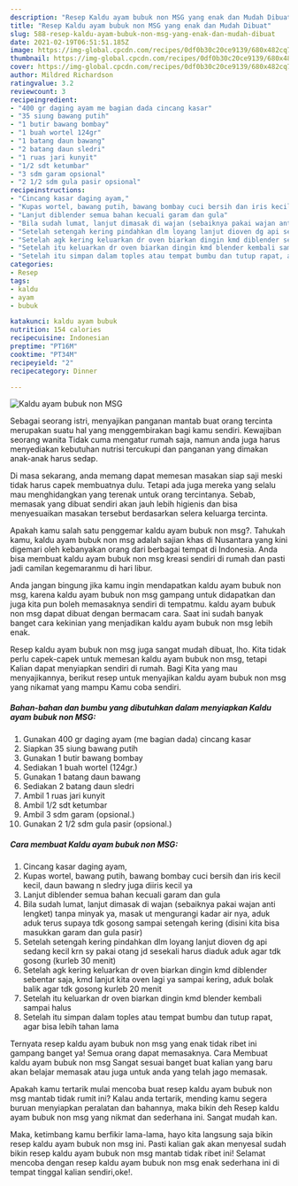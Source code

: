 ```yaml
---
description: "Resep Kaldu ayam bubuk non MSG yang enak dan Mudah Dibuat"
title: "Resep Kaldu ayam bubuk non MSG yang enak dan Mudah Dibuat"
slug: 588-resep-kaldu-ayam-bubuk-non-msg-yang-enak-dan-mudah-dibuat
date: 2021-02-19T06:51:51.185Z
image: https://img-global.cpcdn.com/recipes/0df0b30c20ce9139/680x482cq70/kaldu-ayam-bubuk-non-msg-foto-resep-utama.jpg
thumbnail: https://img-global.cpcdn.com/recipes/0df0b30c20ce9139/680x482cq70/kaldu-ayam-bubuk-non-msg-foto-resep-utama.jpg
cover: https://img-global.cpcdn.com/recipes/0df0b30c20ce9139/680x482cq70/kaldu-ayam-bubuk-non-msg-foto-resep-utama.jpg
author: Mildred Richardson
ratingvalue: 3.2
reviewcount: 3
recipeingredient:
- "400 gr daging ayam me bagian dada cincang kasar"
- "35 siung bawang putih"
- "1 butir bawang bombay"
- "1 buah wortel 124gr"
- "1 batang daun bawang"
- "2 batang daun sledri"
- "1 ruas jari kunyit"
- "1/2 sdt ketumbar"
- "3 sdm garam opsional"
- "2 1/2 sdm gula pasir opsional"
recipeinstructions:
- "Cincang kasar daging ayam,"
- "Kupas wortel, bawang putih, bawang bombay cuci bersih dan iris kecil kecil, daun bawang n sledry juga diiris kecil ya"
- "Lanjut diblender semua bahan kecuali garam dan gula"
- "Bila sudah lumat, lanjut dimasak di wajan (sebaiknya pakai wajan anti lengket) tanpa minyak ya, masak ut mengurangi kadar air nya, aduk aduk terus supaya tdk gosong sampai setengah kering (disini kita bisa masukkan garam dan gula pasir)"
- "Setelah setengah kering pindahkan dlm loyang lanjut dioven dg api sedang kecil krn sy pakai otang jd sesekali harus diaduk aduk agar tdk gosong (kurleb 30 menit)"
- "Setelah agk kering keluarkan dr oven biarkan dingin kmd diblender sebentar saja, kmd lanjut kita oven lagi ya sampai kering, aduk bolak balik agar tdk gosong kurleb 20 menit"
- "Setelah itu keluarkan dr oven biarkan dingin kmd blender kembali sampai halus"
- "Setelah itu simpan dalam toples atau tempat bumbu dan tutup rapat, agar bisa lebih tahan lama"
categories:
- Resep
tags:
- kaldu
- ayam
- bubuk

katakunci: kaldu ayam bubuk 
nutrition: 154 calories
recipecuisine: Indonesian
preptime: "PT16M"
cooktime: "PT34M"
recipeyield: "2"
recipecategory: Dinner

---
```



![Kaldu ayam bubuk non MSG](https://img-global.cpcdn.com/recipes/0df0b30c20ce9139/680x482cq70/kaldu-ayam-bubuk-non-msg-foto-resep-utama.jpg)

Sebagai seorang istri, menyajikan panganan mantab buat orang tercinta merupakan suatu hal yang menggembirakan bagi kamu sendiri. Kewajiban seorang  wanita Tidak cuma mengatur rumah saja, namun anda juga harus menyediakan kebutuhan nutrisi tercukupi dan panganan yang dimakan anak-anak harus sedap.

Di masa  sekarang, anda memang dapat memesan masakan siap saji meski tidak harus capek membuatnya dulu. Tetapi ada juga mereka yang selalu mau menghidangkan yang terenak untuk orang tercintanya. Sebab, memasak yang dibuat sendiri akan jauh lebih higienis dan bisa menyesuaikan masakan tersebut berdasarkan selera keluarga tercinta. 



Apakah kamu salah satu penggemar kaldu ayam bubuk non msg?. Tahukah kamu, kaldu ayam bubuk non msg adalah sajian khas di Nusantara yang kini digemari oleh kebanyakan orang dari berbagai tempat di Indonesia. Anda bisa membuat kaldu ayam bubuk non msg kreasi sendiri di rumah dan pasti jadi camilan kegemaranmu di hari libur.

Anda jangan bingung jika kamu ingin mendapatkan kaldu ayam bubuk non msg, karena kaldu ayam bubuk non msg gampang untuk didapatkan dan juga kita pun boleh memasaknya sendiri di tempatmu. kaldu ayam bubuk non msg dapat dibuat dengan bermacam cara. Saat ini sudah banyak banget cara kekinian yang menjadikan kaldu ayam bubuk non msg lebih enak.

Resep kaldu ayam bubuk non msg juga sangat mudah dibuat, lho. Kita tidak perlu capek-capek untuk memesan kaldu ayam bubuk non msg, tetapi Kalian dapat menyiapkan sendiri di rumah. Bagi Kita yang mau menyajikannya, berikut resep untuk menyajikan kaldu ayam bubuk non msg yang nikamat yang mampu Kamu coba sendiri.

<!--inarticleads1-->

##### Bahan-bahan dan bumbu yang dibutuhkan dalam menyiapkan Kaldu ayam bubuk non MSG:

1. Gunakan 400 gr daging ayam (me bagian dada) cincang kasar
1. Siapkan 35 siung bawang putih
1. Gunakan 1 butir bawang bombay
1. Sediakan 1 buah wortel (124gr.)
1. Gunakan 1 batang daun bawang
1. Sediakan 2 batang daun sledri
1. Ambil 1 ruas jari kunyit
1. Ambil 1/2 sdt ketumbar
1. Ambil 3 sdm garam (opsional.)
1. Gunakan 2 1/2 sdm gula pasir (opsional.)




<!--inarticleads2-->

##### Cara membuat Kaldu ayam bubuk non MSG:

1. Cincang kasar daging ayam,
1. Kupas wortel, bawang putih, bawang bombay cuci bersih dan iris kecil kecil, daun bawang n sledry juga diiris kecil ya
1. Lanjut diblender semua bahan kecuali garam dan gula
1. Bila sudah lumat, lanjut dimasak di wajan (sebaiknya pakai wajan anti lengket) tanpa minyak ya, masak ut mengurangi kadar air nya, aduk aduk terus supaya tdk gosong sampai setengah kering (disini kita bisa masukkan garam dan gula pasir)
1. Setelah setengah kering pindahkan dlm loyang lanjut dioven dg api sedang kecil krn sy pakai otang jd sesekali harus diaduk aduk agar tdk gosong (kurleb 30 menit)
1. Setelah agk kering keluarkan dr oven biarkan dingin kmd diblender sebentar saja, kmd lanjut kita oven lagi ya sampai kering, aduk bolak balik agar tdk gosong kurleb 20 menit
1. Setelah itu keluarkan dr oven biarkan dingin kmd blender kembali sampai halus
1. Setelah itu simpan dalam toples atau tempat bumbu dan tutup rapat, agar bisa lebih tahan lama




Ternyata resep kaldu ayam bubuk non msg yang enak tidak ribet ini gampang banget ya! Semua orang dapat memasaknya. Cara Membuat kaldu ayam bubuk non msg Sangat sesuai banget buat kalian yang baru akan belajar memasak atau juga untuk anda yang telah jago memasak.

Apakah kamu tertarik mulai mencoba buat resep kaldu ayam bubuk non msg mantab tidak rumit ini? Kalau anda tertarik, mending kamu segera buruan menyiapkan peralatan dan bahannya, maka bikin deh Resep kaldu ayam bubuk non msg yang nikmat dan sederhana ini. Sangat mudah kan. 

Maka, ketimbang kamu berfikir lama-lama, hayo kita langsung saja bikin resep kaldu ayam bubuk non msg ini. Pasti kalian gak akan menyesal sudah bikin resep kaldu ayam bubuk non msg mantab tidak ribet ini! Selamat mencoba dengan resep kaldu ayam bubuk non msg enak sederhana ini di tempat tinggal kalian sendiri,oke!.

